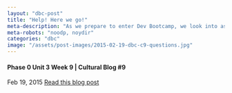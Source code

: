 ```yaml
---
layout: "dbc-post"
title: "Help! Here we go!"
meta-description: "As we prepare to enter Dev Bootcamp, we look into asking good questions."
meta-robots: "noodp, noydir"
categories: "dbc"
image: "/assets/post-images/2015-02-19-dbc-c9-questions.jpg"
---
```

<h4>Phase 0 Unit 3 Week 9 | Cultural Blog #9</h4>
<span class="meta">Feb 19, 2015</span>
<a href="http://jannypie.github.io/blog/c9-questions.html" title="Read more">Read this blog post</a>